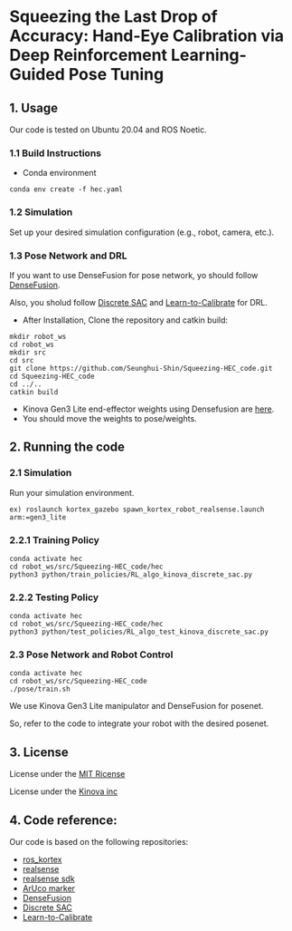 # Squeezing the Last Drop of Accuracy: Hand-Eye Calibration via Deep Reinforcement Learning-Guided Pose Tuning 

## 1. Usage

Our code is tested on Ubuntu 20.04 and ROS Noetic.

### 1.1 Build Instructions

- Conda environment
```
conda env create -f hec.yaml
```

### 1.2 Simulation

Set up your desired simulation configuration (e.g., robot, camera, etc.).


### 1.3 Pose Network and DRL

If you want to use DenseFusion for pose network, yo should follow [DenseFusion](https://github.com/j96w/DenseFusion).

Also, you sholud follow [Discrete SAC](https://github.com/BY571/SAC_discrete) and [Learn-to-Calibrate](https://github.com/ethz-asl/Learn-to-Calibrate/tree/master?tab=readme-ov-file) for DRL.

- After Installation, Clone the repository and catkin build:
```
mkdir robot_ws
cd robot_ws
mkdir src
cd src
git clone https://github.com/Seunghui-Shin/Squeezing-HEC_code.git
cd Squeezing-HEC_code
cd ../..
catkin build
```

- Kinova Gen3 Lite end-effector weights using Densefusion are [here](https://drive.google.com/drive/folders/1iTDNV9EuPDNXYYQFyqe7nQip-gd8v-8i?usp=drive_link).
- You should move the weights to pose/weights.


## 2. Running the code

### 2.1 Simulation

Run your simulation environment.
```
ex) roslaunch kortex_gazebo spawn_kortex_robot_realsense.launch arm:=gen3_lite
```
   
### 2.2.1 Training Policy
```
conda activate hec
cd robot_ws/src/Squeezing-HEC_code/hec
python3 python/train_policies/RL_algo_kinova_discrete_sac.py
```
### 2.2.2 Testing Policy
```
conda activate hec
cd robot_ws/src/Squeezing-HEC_code/hec
python3 python/test_policies/RL_algo_test_kinova_discrete_sac.py
```

### 2.3 Pose Network and Robot Control
```
conda activate hec
cd robot_ws/src/Squeezing-HEC_code
./pose/train.sh
```
We use Kinova Gen3 Lite manipulator and DenseFusion for posenet.

So, refer to the code to integrate your robot with the desired posenet.

## 3. License

License under the [MIT Ricense](https://github.com/Seunghui-Shin/Squeezing-HEC_code/blob/main/license/MIT/LICENSE.txt)

License under the [Kinova inc](https://github.com/Seunghui-Shin/Squeezing-HEC_code/blob/main/license/kinova/LICENSE.txt)


## 4. Code reference:

Our code is based on the following repositories:

- [ros_kortex](https://github.com/Kinovarobotics/ros_kortex)
- [realsense](https://github.com/issaiass/realsense2_description)
- [realsense sdk](https://github.com/IntelRealSense/librealsense/blob/master/doc/distribution_linux.md)
- [ArUco marker](https://github.com/ValerioMagnago/aruco_description)
- [DenseFusion](https://github.com/j96w/DenseFusion)
- [Discrete SAC](https://github.com/BY571/SAC_discrete)
- [Learn-to-Calibrate](https://github.com/ethz-asl/Learn-to-Calibrate/tree/master?tab=readme-ov-file)

